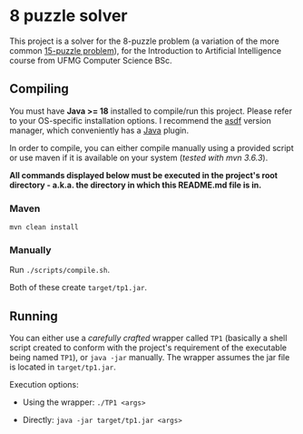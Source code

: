 # 8 puzzle solver

This project is a solver for the 8-puzzle problem (a variation of the more common [15-puzzle problem](https://en.wikipedia.org/wiki/15_puzzle)),
for the Introduction to Artificial Intelligence course from UFMG Computer Science BSc.

## Compiling

You must have **Java >= 18** installed to compile/run this project. Please refer to your OS-specific installation options. I recommend the [asdf](https://github.com/asdf-vm/asdf) version manager, which conveniently has a [Java](https://github.com/halcyon/asdf-java) plugin.


In order to compile, you can either compile manually using a provided script or use maven if it is available on your system (_tested with mvn 3.6.3_).

**All commands displayed below must be executed in the project's root directory - a.k.a. the directory in which this README.md file is in.**

### Maven

`mvn clean install`

### Manually

Run `./scripts/compile.sh`.

Both of these create `target/tp1.jar`.

## Running

You can either use a _carefully crafted_ wrapper called `TP1` (basically a shell script created to conform with the project's requirement of the executable being named `TP1`), or `java -jar` manually. The wrapper assumes the jar file is located in `target/tp1.jar`.

Execution options:

* Using the wrapper:
`./TP1 <args>`

* Directly: `java -jar target/tp1.jar <args>`
